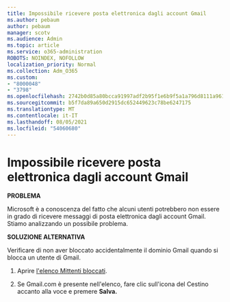 ```yaml
---
title: Impossibile ricevere posta elettronica dagli account Gmail
ms.author: pebaum
author: pebaum
manager: scotv
ms.audience: Admin
ms.topic: article
ms.service: o365-administration
ROBOTS: NOINDEX, NOFOLLOW
localization_priority: Normal
ms.collection: Adm_O365
ms.custom:
- "8000048"
- "3798"
ms.openlocfilehash: 2742b0d85a80bcca91997adf2b95f1e6b9f5a1a796d8111a961f545f2364613d
ms.sourcegitcommit: b5f7da89a650d2915dc652449623c78be6247175
ms.translationtype: MT
ms.contentlocale: it-IT
ms.lasthandoff: 08/05/2021
ms.locfileid: "54060680"
---
```

# <a name="unable-to-receive-email-from-gmail-accounts"></a>Impossibile ricevere posta elettronica dagli account Gmail

**PROBLEMA**

Microsoft è a conoscenza del fatto che alcuni utenti potrebbero non essere in grado di ricevere messaggi di posta elettronica dagli account Gmail. Stiamo analizzando un possibile problema.

**SOLUZIONE ALTERNATIVA**

Verificare di non aver bloccato accidentalmente il dominio Gmail quando si blocca un utente di Gmail.

1. Aprire [l'elenco Mittenti bloccati](https://go.microsoft.com/fwlink/?linkid=2121010).

2. Se Gmail.com è presente nell'elenco, fare clic sull'icona del Cestino accanto alla voce e premere **Salva.**
